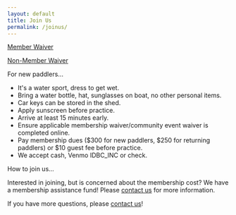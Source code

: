 ```yaml
---
layout: default
title: Join Us
permalink: /joinus/
---
```


[Member Waiver](https://docs.google.com/forms/d/e/1FAIpQLSfVA59rJRIFjxIg1vsD3L76E-4eP_cOuxH30N4r0W_H269dDg/viewform)

[Non-Member Waiver](https://docs.google.com/forms/d/e/1FAIpQLSck8b_lg0yNpbjTjdn5q5MSzNZW_rW3PDeylLjhIunQQOqoAA/viewform)

For new paddlers...
- It's a water sport, dress to get wet.  
- Bring a water bottle, hat, sunglasses on boat, no other personal items.
- Car keys can be stored in the shed.
- Apply sunscreen before practice.
- Arrive at least 15 minutes early.
- Ensure applicable membership waiver/community event waiver is completed online.
- Pay membership dues ($300 for new paddlers, $250 for returning paddlers) or $10 guest fee before practice.
- We accept cash, Venmo IDBC_INC or check.  


How to join us...


Interested in joining, but is concerned about the membership cost? We have a membership assistance fund! Please [contact us](/contact_us/) for more information.

If you have more questions, please [contact us](/contact_us/)!